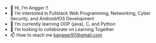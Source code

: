 - 👋 Hi, I’m Angger !!
- 👀 I’m interested in Fullstack Web Programming, Networking, Cyber Security, and Android/IOS Development
- 🌱 I’m currently learning OOP (java), C, and Python
- 💞️ I’m looking to collaborate on Learning Together
- 📫 How to reach me kangger97@gmail.com

<!---
Anggerdhismakusuma/Anggerdhismakusuma is a ✨ special ✨ repository because its `README.md` (this file) appears on your GitHub profile.
You can click the Preview link to take a look at your changes.
--->
